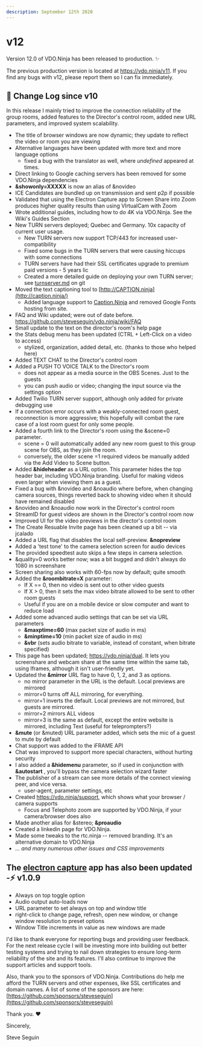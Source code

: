 ```yaml
---
description: September 12th 2020
---
```


# v12

Version 12.0 of VDO.Ninja has been released to production. ✨

The previous production version is located at https://vdo.ninja/v11. If you find any bugs with v12, please report them so I can fix immediately.

## 🍁 Change Log since v10

In this release I mainly tried to improve the connection reliability of the group rooms, added features to the Director's control room, added new URL parameters, and improved system scalability.

* The title of browser windows are now dynamic; they update to reflect the video or room you are viewing
* Alternative languages have been updated with more text and more language options
  * fixed a bug with the translator as well, where _undefined_ appeared at times.
* Direct linking to Google caching servers has been removed for some VDO.Ninja dependencies
* **\&showonly=XXXXX** is now an alias of \&novideo
* ICE Candidates are bundled up on transmission and sent p2p if possible
* Validated that using the Electron Capture app to Screen Share into Zoom produces higher quality results than using VIrtualCam with Zoom
* Wrote additional guides, including how to do 4K via VDO.Ninja. See the Wiki's Guides Section
* New TURN servers deployed; Quebec and Germany. 10x capacity of current user usage.
  * New TURN servers now support TCP/443 for increased user-compatibility
  * Fixed some bugs in the TURN servers that were causing hiccups with some connections
  * TURN servers have had their SSL certificates upgrade to premium paid versions - 5 years lic
  * Created a more detailed guide on deploying your own TURN server; see [turnserver.md](https://turnserver.md/) on git
* Moved the text captioning tool to [http://CAPTION.ninja](http://caption.ninja/)
  * Added language support to [Caption.Ninja](https://caption.ninja/) and removed Google Fonts hosting from site.
* FAQ and Wiki updated; were out of date before. https://github.com/steveseguin/vdo.ninja/wiki/FAQ
* Small update to the text on the director's room's help page
* the Stats debug menu has been updated (CTRL + Left-Click on a video to access)
  * stylized, organization, added detail, etc. (thanks to those who helped here)
* Added TEXT CHAT to the Director's control room
* Added a PUSH TO VOICE TALK to the Director's room
  * does not appear as a media source in the OBS Scenes. Just to the guests
  * you can push audio or video; changing the input source via the settings option
* Added Twilio TURN server support, although only added for private debugging use
* If a connection error occurs with a weakly-connected room guest, reconnection is more aggressive; this hopefully will combat the rare case of a lost room guest for only some people.
* Added a fourth link to the Director's room using the \&scene=0 parameter.
  * scene = 0 will automatically added any new room guest to this group scene for OBS, as they join the room.
  * conversely, the older scene =1 required videos be manually added via the Add Video to Scene button.
* Added **\&hideheader** as a URL option. This parameter hides the top header bar, including VDO.Ninja branding. Useful for making videos even larger when viewing them as a guest.
* Fixed a bug with \&novideo and \&noaudio where before, when changing camera sources, things reverted back to showing video when it should have remained disabled
* \&novideo and \&noaudio now work in the Director's control room
* StreamID for guest videos are shown in the Director's control room now
* Improved UI for the video previews in the director's control room
* The Create Resuable Invite page has been cleaned up a bit -- via jcalado
* Added a URL flag that disables the local self-preview. **\&nopreview**
* Added a 'test tone' to the camera selection screen for audio devices
* The provided speedtest auto skips a few steps in camera selection.
* \&quality=0 works better now; was a bit bugged and didn't always do 1080 in screenshare
* Screen sharing also works with 60-fps now by default; quite smooth
* Added the **\&roombitrate=X** parameter:
  * If X == 0, then no video is sent out to other video guests
  * If X > 0, then it sets the max video bitrate allowed to be sent to other room guests
  * Useful if you are on a mobile device or slow computer and want to reduce load
* Added some advanced audio settings that can be set via URL parameters
  * **\&maxptime=60** (max packet size of audio in ms)
  * **\&minptime=10** (min packet size of audio in ms)
  * **\&vbr** (sets audio bitrate to variable, instead of constant, when bitrate specified)
* This page has been updated; https://vdo.ninja/dual. It lets you screenshare and webcam share at the same time within the same tab, using Iframes, although it isn't user-friendly yet.
* Updated the **\&mirror** URL flag to have 0, 1, 2, and 3 as options.
  * no mirror parameter in the URL is the default. Local previews are mirrored
  * mirror=0 turns off ALL mirroring, for everything.
  * mirror=1 inverts the default. Local previews are not mirrored, but guests are mirrored.
  * mirror=2 mirrors ALL videos
  * mirror=3 is the same as default, except the entire website is mirrored, including Text (useful for teleprompters?)
* **\&mute** (or \&muted) URL parameter added, which sets the mic of a guest to mute by default
* Chat support was added to the iFRAME API
* Chat was improved to support more special characters, without hurting security
* I also added a **\&hidemenu** parameter, so if used in conjunction with **\&autostart** , you'll bypass the camera selection wizard faster
* The publisher of a stream can see more details of the connect viewing peer, and vice versa.
  * user-agent, parameter settings, etc
* Created https://vdo.ninja/support, which shows what your browser / camera supports
  * Focus and Telephoto zoom are supported by VDO.Ninja, if your camera/browser does also
* Made another alias for \&stereo; **\&proaudio**
* Created a linkedin page for VDO.Ninja.
* Made some tweaks to the rtc.ninja -- removed branding. It's an alternative domain to VDO.Ninja
* _... and many numerous other issues and CSS improvements_

## The [electron capture](https://github.com/steveseguin/electroncapture/) app has also been updated -⚡ v1.0.9

* Always on top toggle option
* Audio output auto-loads now
* URL parameter to set always on top and window title
* right-click to change page, refresh, open new window, or change window resolution to preset options
* Window Title increments in value as new windows are made

I'd like to thank everyone for reporting bugs and providing user feedback. For the next release cycle I will be investing more into building out better testing systems and trying to nail down strategies to ensure long-term reliability of the site and its features. I'll also continue to improve the support articles and support tools.

Also, thank you to the sponsors of VDO.Ninja. Contributions do help me afford the TURN servers and other expenses, like SSL certificates and domain names. A list of some of the sponsors are here: [https://github.com/sponsors/steveseguin](https://github.com/sponsors/steveseguin)

Thank you. ❤️

Sincerely,

Steve Seguin
